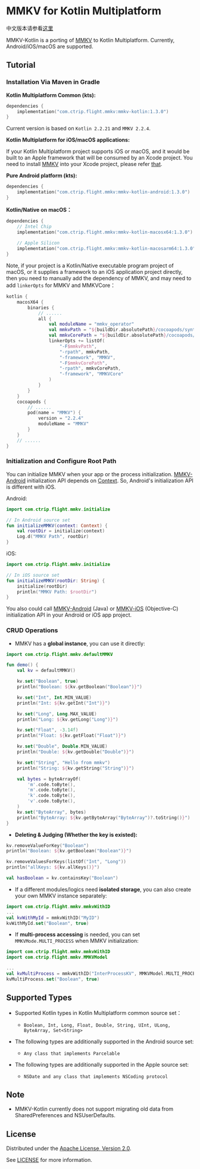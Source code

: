 # MMKV for Kotlin Multiplatform

中文版本请参看[这里](README_CN.md)

MMKV-Kotlin is a porting of [MMKV](https://github.com/Tencent/MMKV) to Kotlin Multiplatform. Currently, Android/iOS/macOS are supported.

## Tutorial

### Installation Via Maven in Gradle

**Kotlin Multiplatform Common (kts):**

```kotlin
dependencies {     
    implementation("com.ctrip.flight.mmkv:mmkv-kotlin:1.3.0")
}
```

Current version is based on `Kotlin 2.2.21` and `MMKV 2.2.4`.

**Kotlin Multiplatform for iOS/macOS applications:**

If your Kotlin Multiplatform project supports iOS or macOS, and it would be built to an Apple framework that will be
consumed by an Xcode project. You need to install [MMKV](https://github.com/Tencent/MMKV) into your Xcode project, please refer [that](https://github.com/Tencent/MMKV/wiki/iOS_setup).

**Pure Android platform (kts):**

```kotlin
dependencies {     
    implementation("com.ctrip.flight.mmkv:mmkv-kotlin-android:1.3.0")
}
```

**Kotlin/Native on macOS：**

```kotlin
dependencies { 
    // Intel Chip
    implementation("com.ctrip.flight.mmkv:mmkv-kotlin-macosx64:1.3.0")
    
    // Apple Silicon
    implementation("com.ctrip.flight.mmkv:mmkv-kotlin-macosarm64:1.3.0")
}
```
Note, if your project is a Kotlin/Native executable program project of macOS, or it supplies a framework to an iOS application project directly, then you need to manually add the dependency of MMKV, and may need to add `linkerOpts` for MMKV and MMKVCore：

```kotlin
kotlin {
    macosX64 {
        binaries {
            // ......
            all {
                val moduleName = "mmkv_operator"
                val mmkvPath = "${buildDir.absolutePath}/cocoapods/synthetic/OSX/$moduleName/build/Release/MMKV"
                val mmkvCorePath = "${buildDir.absolutePath}/cocoapods/synthetic/OSX/$moduleName//build/Release/MMKVCore"
                linkerOpts += listOf(
                    "-F$mmkvPath",
                    "-rpath", mmkvPath,
                    "-framework", "MMKV",
                    "-F$mmkvCorePath",
                    "-rpath", mmkvCorePath,
                    "-framework", "MMKVCore"
                )
            }
        }
    }
    cocoapods {
        // ......
        pod(name = "MMKV") {
            version = "2.2.4"
            moduleName = "MMKV"
        }
    }
    // ......
}
```

### Initialization and Configure Root Path

You can initialize MMKV when your app or the process initialization. [MMKV-Android](https://github.com/Tencent/MMKV/tree/master/Android/MMKV) initialization API depends on [Context](https://developer.android.com/reference/android/content/Context). So, Android's initialization API is different with iOS.

Android:

```kotlin
import com.ctrip.flight.mmkv.initialize

// In Android source set
fun initializeMMKV(context: Context) {
    val rootDir = initialize(context)
    Log.d("MMKV Path", rootDir)
}
```

iOS:

```kotlin
import com.ctrip.flight.mmkv.initialize

// In iOS source set
fun initializeMMKV(rootDir: String) {
    initialize(rootDir)
    println("MMKV Path: $rootDir")
}
```

You also could call [MMKV-Android](https://github.com/Tencent/MMKV/tree/master/Android/MMKV) (Java) or [MMKV-iOS](https://github.com/Tencent/MMKV/tree/master/iOS) (Objective-C) initialization API in your Android or iOS app project.

### CRUD Operations

- MMKV has a **global instance**, you can use it directly:

```kotlin
import com.ctrip.flight.mmkv.defaultMMKV

fun demo() {
    val kv = defaultMMKV()

    kv.set("Boolean", true)
    println("Boolean: ${kv.getBoolean("Boolean")}")

    kv.set("Int", Int.MIN_VALUE)
    println("Int: ${kv.getInt("Int")}")

    kv.set("Long", Long.MAX_VALUE)
    println("Long: ${kv.getLong("Long")}")

    kv.set("Float", -3.14f)
    println("Float: ${kv.getFloat("Float")}")

    kv.set("Double", Double.MIN_VALUE)
    println("Double: ${kv.getDouble("Double")}")

    kv.set("String", "Hello from mmkv")
    println("String: ${kv.getString("String")}")

    val bytes = byteArrayOf(
        'm'.code.toByte(), 
        'm'.code.toByte(), 
        'k'.code.toByte(), 
        'v'.code.toByte(),
    )
    kv.set("ByteArray", bytes)
    println("ByteArray: ${kv.getByteArray("ByteArray")?.toString()}")
}
```

- **Deleting & Judging (Whether the key is existed):**

```kotlin
kv.removeValueForKey("Boolean")
println("Boolean: ${kv.getBoolean("Boolean")}")

kv.removeValuesForKeys(listOf("Int", "Long"))
println("allKeys: ${kv.allKeys()}")

val hasBoolean = kv.containsKey("Boolean")
```

- If a different modules/logics need **isolated storage**, you can also create your own MMKV instance separately:

```kotlin
import com.ctrip.flight.mmkv.mmkvWithID
...
val kvWithMyId = mmkvWithID("MyID")
kvWithMyId.set("Boolean", true)
```

- If **multi-process accessing** is needed, you can set `MMKVMode.MULTI_PROCESS` when MMKV initialization:

```kotlin
import com.ctrip.flight.mmkv.mmkvWithID
import com.ctrip.flight.mmkv.MMKVModel

...
val kvMultiProcess = mmkvWithID("InterProcessKV", MMKVModel.MULTI_PROCESS)
kvMultiProcess.set("Boolean", true)
```

## Supported Types

* Supported Kotlin types in Kotlin Multiplatform common source set：
  * `Boolean, Int, Long, Float, Double, String, UInt, ULong, ByteArray, Set<String>`
 

* The following types are additionally supported in the Android source set:
  * `Any class that implements Parcelable`


* The following types are additionally supported in the Apple source set:
  * `NSDate and any class that implements NSCoding protocol`


## Note
 
- MMKV-Kotlin currently does not support migrating old data from SharedPreferences and NSUserDefaults.

## License

Distributed under the [Apache License, Version 2.0](https://www.apache.org/licenses/LICENSE-2.0).

See [LICENSE](LICENSE.txt) for more information.